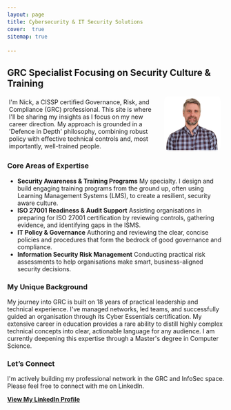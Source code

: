 ```yaml
---
layout: page
title: Cybersecurity & IT Security Solutions
cover:  true 
sitemap: true

---
```


## GRC Specialist Focusing on Security Culture & Training

<div style="display: flex; align-items: center;">
  <div style="flex: 2;">
    I'm Nick, a CISSP certified Governance, Risk, and Compliance (GRC) professional. This site is where I'll be sharing my insights as I focus on my new career direction. My approach is grounded in a 'Defence in Depth' philosophy, combining robust policy with effective technical controls and, most importantly, well-trained people.
  </div>
  <div style="flex: 1; text-align: right;">
    <img src="assets/img/nick.png" alt="Nick" style="width: 80%; max-width: 250px; border-radius: 10px;">
  </div>
</div>

### Core Areas of Expertise
- **Security Awareness & Training Programs**  My specialty. I design and build engaging training programs from the ground up, often using Learning Management Systems (LMS), to create a resilient, security aware culture.
- **ISO 27001 Readiness & Audit Support**  Assisting organisations in preparing for ISO 27001 certification by reviewing controls, gathering evidence, and identifying gaps in the ISMS.
- **IT Policy & Governance**  Authoring and reviewing the clear, concise policies and procedures that form the bedrock of good governance and compliance.
- **Information Security Risk Management**  Conducting practical risk assessments to help organisations make smart, business-aligned security decisions.

### My Unique Background
My journey into GRC is built on 18 years of practical leadership and technical experience. I've managed networks, led teams, and successfully guided an organisation through its Cyber Essentials certification. My extensive career in education provides a rare ability to distill highly complex technical concepts into clear, actionable language for any audience. I am currently deepening this expertise through a Master's degree in Computer Science.

### Let’s Connect
I'm actively building my professional network in the GRC and InfoSec space. Please feel free to connect with me on LinkedIn.

**[View My LinkedIn Profile](https://www.linkedin.com/in/nick-cogger/)**